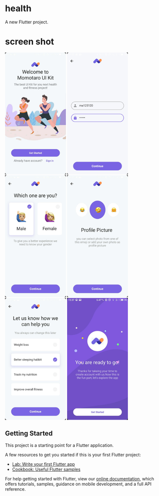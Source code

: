 # health

A new Flutter project.

# screen shot
<img src="./screenshot/1.jpg" width=200 />
<img src="./screenshot/2.jpg" width=200 />
<img src="./screenshot/3.jpg" width=200 />
<img src="./screenshot/4.jpg" width=200 />
<img src="./screenshot/5.jpg" width=200 />
<img src="./screenshot/6.jpg" width=200 />

## Getting Started

This project is a starting point for a Flutter application.

A few resources to get you started if this is your first Flutter project:

- [Lab: Write your first Flutter app](https://flutter.dev/docs/get-started/codelab)
- [Cookbook: Useful Flutter samples](https://flutter.dev/docs/cookbook)

For help getting started with Flutter, view our 
[online documentation](https://flutter.dev/docs), which offers tutorials, 
samples, guidance on mobile development, and a full API reference.
